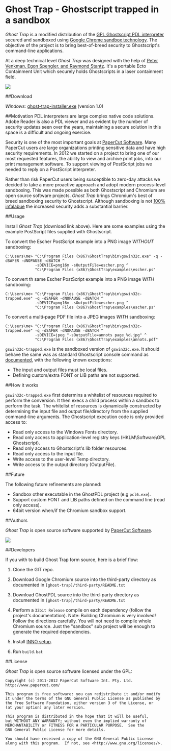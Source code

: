 Ghost Trap - Ghostscript trapped in a sandbox
======

*Ghost Trap* is a modified distribution of the 
[GPL Ghostscript PDL interpreter](http://www.ghostscript.com/) secured and 
sandboxed using 
[Google Chrome sandbox technology](http://dev.chromium.org/developers/design-documents/sandbox).  The objective of 
the project is to bring best-of-breed security to Ghostscript's command-line applications.

At a deep technical level *Ghost Trap* was designed with the help of 
[Peter Venkman, Egon Spengler, and Raymond Stantz](http://en.wikipedia.org/wiki/Ghostbusters). 
It's a portable Ecto Containment Unit which securely holds Ghostscripts in a 
laser containment field.

<a href="http://www.gbfans.com/equipment/ghost-trap/" 
    title="Ghostbusters Fan - used as a parody - love the '80's!">
    <img src="https://github.com/codedance/GhostTrap/raw/master/images/ghostbusters-ghost-trap-sized.jpg">
</a>


##Download

*Windows:* [ghost-trap-installer.exe](http://www.papercut.com/anonftp/pub/open-source/ghost-trap/ghost-trap-installer-1.0.9.06.exe)  (version 1.0)

##Motivation
PDL interpreters are large complex native code solutions. Adobe Reader is also a PDL viewer and as evident
by the number of security updates seen over the years, maintaining a secure solution in this space is a
difficult and ongoing exercise.  

Security is one of the most important goals at [PaperCut Software](http://www.papercut.com/).  Many
PaperCut users are large organizations printing sensitive data and have high security requirements.
In 2012 we started on a project to bring one of our most requested features, the ability to view and 
archive print jobs, into our print management software. To support viewing of PostScript jobs we 
needed to reply on a PostScript interpreter.

Rather than risk PaperCut users being susceptible to zero-day attacks we decided to take a more 
proactive approach and adopt modern process-level sandboxing.  This was made possible as both Ghostscript and 
Chromium are open source software projects. *Ghost Trap* brings Chromium's best of breed sandboxing 
security to Ghostscript.  Although sandboxing is not [100% infalabue](http://blog.chromium.org/2012/05/tale-of-two-pwnies-part-1.html)
the increased security adds a substantial barrier.


##Usage

Install *Ghost Trap* (download link above).  Here are some examples using the example PostScript files
supplied with Ghostscript.

To convert the Escher PostScript example into a PNG image *WITHOUT* sandboxing:

    C:\Users\me> "C:\Program Files (x86)\GhostTrap\bin\gswin32c.exe" -q -dSAFER -dNOPAUSE -dBATCH ^
                 -sDEVICE=png16m -sOutputFile=escher.png ^
                 "C:\Program Files (x86)\GhostTrap\examples\escher.ps"


To convert th same Escher PostScript example into a PNG image *WITH* sandboxing:

    C:\Users\me> "C:\Program Files (x86)\GhostTrap\bin\gswin32c-trapped.exe" -q -dSAFER -dNOPAUSE -dBATCH ^
                 -sDEVICE=png16m -sOutputFile=escher.png ^
                 "C:\Program Files (x86)\GhostTrap\examples\escher.ps"

To convert a multi-page PDF file into a JPEG images *WITH* sandboxing:

    C:\Users\me> "C:\Program Files (x86)\GhostTrap\bin\gswin32c-trapped.exe" -q -dSAFER -dNOPAUSE -dBATCH ^
                 -sDEVICE=jpeg "-sOutputFile=annots page %d.jpg" ^
                 "C:\Program Files (x86)\GhostTrap\examples\annots.pdf"

```gswin32c-trapped.exe``` is the sandboxed version of ``gswin32c.exe``.  It should behave the same
was as standard Ghostscript console command as [documented](http://ghostscript.com/doc/9.06/Use.htm),
with the following known exceptions:

 * The input and output files must be local files.
 * Defining custom/extra FONT or LIB paths are not supported.


##How it works

```gswin32c-trapped.exe``` first determins a whitelist of resources required to perform the conversion.  It then 
execs a child process within a sandbox to perform the task. The whitelist of resources is dynamically 
constructed by determining the input file and output file/directory from the supplied command-line arguments. 
The Ghostscript execution code is only provided access to:

 * Read only access to the Windows Fonts directory.
 * Read only access to application-level registry keys (HKLM\Software\GPL Ghostscript).
 * Read only access to Ghostscript's lib folder resources.
 * Read only access to the input file.
 * Write access to the user-level Temp directory.
 * Write access to the output directory (OutputFile).
 

##Future

The following future refinements are planned:

 * Sandbox other executable in the GhostPDL project (e.g ```pcl6.exe```).
 * Support custom FONT and LIB paths defined on the command line (read only access).
 * 64bit version when/if the Chromium sandbox support.


##Authors

*Ghost Trap* is open source software supported by [PaperCut Software](http://www.papercut.com/).

<img src="http://www.papercut.com/images/logo_papercut.png">


##Developers

If you with to build Ghost Trap form source, here is a brief flow:

 1. Clone the GIT repo.

 2. Download Google Chromium source into the third-party directory as documented in ```[ghost-trap]/third-party/README.txt```

 3. Download GhostPDL source into the third-party directory as documented in ```[ghost-trap]/third-party/README.txt```

 4. Perform a ```32bit Release``` compile on each dependency (follow the project's documentation). 
    Note: Building Chromium is very involved! Follow the directions carefully. You will not need to compile whole 
    Chromium source. Just the "sandbox" sub project will be enough to generate the required dependencies.

 5. Install [INNO setup](http://www.jrsoftware.org/isinfo.php).

 6. Run ```build.bat```


##License

*Ghost Trap* is open source software licensed under the GPL:

    Copyright (c) 2011-2012 PaperCut Software Int. Pty. Ltd. http://www.papercut.com/

    This program is free software: you can redistribute it and/or modify
    it under the terms of the GNU General Public License as published by
    the Free Software Foundation, either version 3 of the License, or
    (at your option) any later version.

    This program is distributed in the hope that it will be useful,
    but WITHOUT ANY WARRANTY; without even the implied warranty of
    MERCHANTABILITY or FITNESS FOR A PARTICULAR PURPOSE.  See the
    GNU General Public License for more details.

    You should have received a copy of the GNU General Public License
    along with this program.  If not, see <http://www.gnu.org/licenses/>.
    
